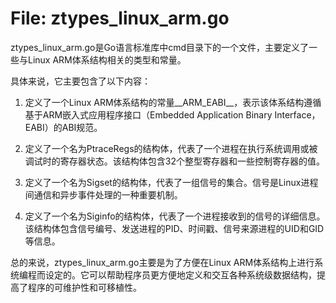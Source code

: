 # File: ztypes_linux_arm.go

ztypes_linux_arm.go是Go语言标准库中cmd目录下的一个文件，主要定义了一些与Linux ARM体系结构相关的类型和常量。

具体来说，它主要包含了以下内容：

1. 定义了一个Linux ARM体系结构的常量__ARM_EABI__，表示该体系结构遵循基于ARM嵌入式应用程序接口（Embedded Application Binary Interface，EABI）的ABI规范。

2. 定义了一个名为PtraceRegs的结构体，代表了一个进程在执行系统调用或被调试时的寄存器状态。该结构体包含32个整型寄存器和一些控制寄存器的值。

3. 定义了一个名为Sigset的结构体，代表了一组信号的集合。信号是Linux进程间通信和异步事件处理的一种重要机制。

4. 定义了一个名为Siginfo的结构体，代表了一个进程接收到的信号的详细信息。该结构体包含信号编号、发送进程的PID、时间戳、信号来源进程的UID和GID等信息。

总的来说，ztypes_linux_arm.go主要是为了方便在Linux ARM体系结构上进行系统编程而设定的。它可以帮助程序员更方便地定义和交互各种系统级数据结构，提高了程序的可维护性和可移植性。

